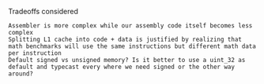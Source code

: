 Tradeoffs considered

    Assembler is more complex while our assembly code itself becomes less complex
    Splitting L1 cache into code + data is justified by realizing that math benchmarks will use the same instructions but different math data per instruction
    Default signed vs unsigned memory? Is it better to use a uint_32 as default and typecast every where we need signed or the other way around?
